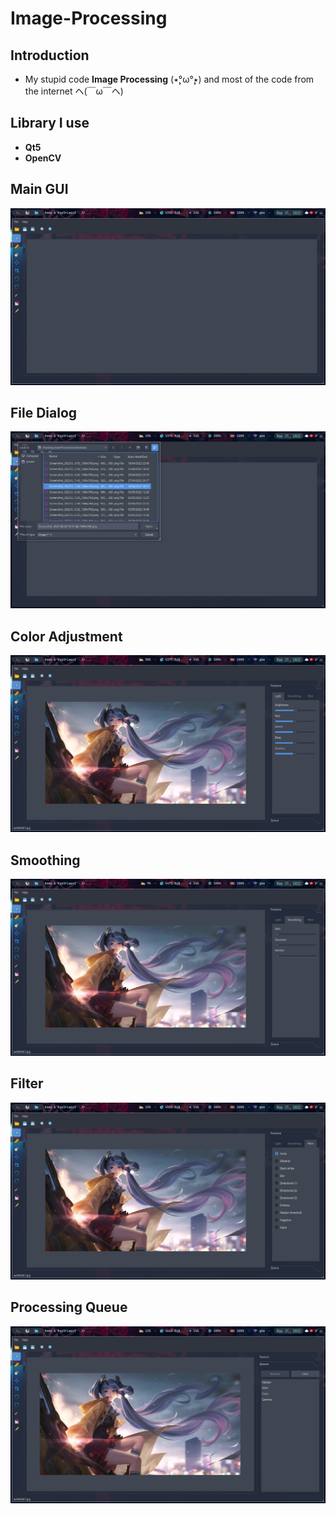 # Image-Processing

## Introduction
- My stupid code **Image Processing** (٭°̧̧̧ω°̧̧̧٭) and most of the code from the internet ヘ(￣ω￣ヘ)
## Library I use
- **Qt5**
- **OpenCV**
## Main GUI
![](./image/Screenshot_2022-05-21-16-26-15_1366x768.png)
## File Dialog
![](./image/Screenshot_2022-05-21-16-26-53_1366x768.png)
## Color Adjustment
![](./image/Screenshot_2022-05-21-16-27-49_1366x768.png)
## Smoothing
![](./image/Screenshot_2022-05-21-16-28-12_1366x768.png)
## Filter
![](./image/Screenshot_2022-05-21-16-28-21_1366x768.png)
## Processing Queue
![](./image/Screenshot_2022-05-21-16-28-50_1366x768.png)